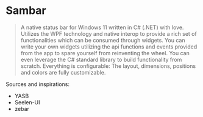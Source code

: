 # Sambar

> A native status bar for Windows 11 written in C# (.NET) with love. Utilizes the WPF technology and native interop to 
provide a rich set of functionalities which can be consumed through widgets. You can write your own widgets utilizing
the api functions and events provided from the app to spare yourself from reinventing the wheel. You can even leverage 
the C# standard library to build functionality from scratch. Everything is configurable: The layout, dimensions,
positions and colors are fully customizable.

Sources and inspirations:

 - YASB
 - Seelen-UI
 - zebar

